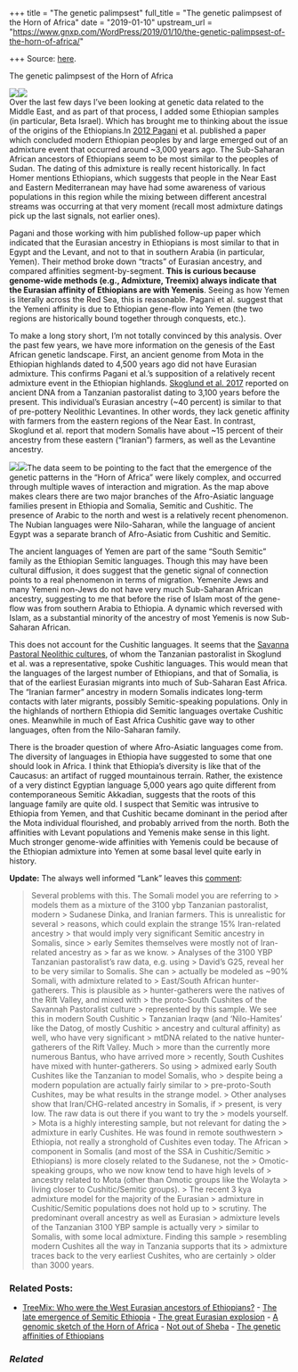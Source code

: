 +++
title = "The genetic palimpsest"
full_title = "The genetic palimpsest of the Horn of Africa"
date = "2019-01-10"
upstream_url = "https://www.gnxp.com/WordPress/2019/01/10/the-genetic-palimpsest-of-the-horn-of-africa/"

+++
Source: [here](https://www.gnxp.com/WordPress/2019/01/10/the-genetic-palimpsest-of-the-horn-of-africa/).

The genetic palimpsest of the Horn of Africa

![](https://i0.wp.com/www.gnxp.com/WordPress/wp-content/uploads/2019/01/hornOfAFRICA.jpg?resize=550%2C697&ssl=1)![](https://i0.wp.com/www.gnxp.com/WordPress/wp-content/uploads/2019/01/hornOfAFRICA.jpg?resize=550%2C697&ssl=1)  
Over the last few days I’ve been looking at genetic data related to the Middle East, and as part of that process, I added some Ethiopian samples (in particular, Beta Israel). Which has brought me to thinking about the issue of the origins of the Ethiopians.In [2012 Pagani](https://www.ncbi.nlm.nih.gov/pmc/articles/PMC3397267/) et al. published a paper which concluded modern Ethiopian peoples by and large emerged out of an admixture event that occurred around \~3,000 years ago. The Sub-Saharan African ancestors of Ethiopians seem to be most similar to the peoples of Sudan. The dating of this admixture is really recent historically. In fact Homer mentions Ethiopians, which suggests that people in the Near East and Eastern Mediterranean may have had some awareness of various populations in this region while the mixing between different ancestral streams was occurring at that very moment (recall most admixture datings pick up the last signals, not earlier ones).

Pagani and those working with him published follow-up paper which indicated that the Eurasian ancestry in Ethiopians is most similar to that in Egypt and the Levant, and not to that in southern Arabia (in particular, Yemen). Their method broke down “tracts” of Eurasian ancestry, and compared affinities segment-by-segment. **This is curious because genome-wide methods (e.g., Admixture, Treemix) always indicate that the Eurasian affinity of Ethiopians are with Yemenis**. Seeing as how Yemen is literally across the Red Sea, this is reasonable. Pagani et al. suggest that the Yemeni affinity is due to Ethiopian gene-flow into Yemen (the two regions are historically bound together through conquests, etc.).

To make a long story short, I’m not totally convinced by this analysis. Over the past few years, we have more information on the genesis of the East African genetic landscape. First, an ancient genome from Mota in the Ethiopian highlands dated to 4,500 years ago did not have Eurasian admixture. This confirms Pagani et al.’s supposition of a relatively recent admixture event in the Ethiopian highlands. [Skoglund et al. 2017](https://www.ncbi.nlm.nih.gov/pmc/articles/PMC5679310/) reported on ancient DNA from a Tanzanian pastoralist dating to 3,100 years before the present. This individual’s Eurasian ancestry (\~40 percent) is similar to that of pre-pottery Neolithic Levantines. In other words, they lack genetic affinity with farmers from the eastern regions of the Near East. In contrast, Skoglund et al. report that modern Somalis have about \~15 percent of their ancestry from these eastern (“Iranian”) farmers, as well as the Levantine ancestry.

![](https://i0.wp.com/www.gnxp.com/WordPress/wp-content/uploads/2019/01/Map_of_Aksum_and_South_Arabia_ca._230_AD.jpg?resize=300%2C216&ssl=1)![](https://i0.wp.com/www.gnxp.com/WordPress/wp-content/uploads/2019/01/Map_of_Aksum_and_South_Arabia_ca._230_AD.jpg?resize=300%2C216&ssl=1)The data seem to be pointing to the fact that the emergence of the genetic patterns in the “Horn of Africa” were likely complex, and occurred through multiple waves of interaction and migration. As the map above makes clears there are two major branches of the Afro-Asiatic language families present in Ethiopia and Somalia, Semitic and Cushitic. The presence of Arabic to the north and west is a relatively recent phenomenon. The Nubian languages were Nilo-Saharan, while the language of ancient Egypt was a separate branch of Afro-Asiatic from Cushitic and Semitic.

The ancient languages of Yemen are part of the same “South Semitic” family as the Ethiopian Semitic languages. Though this may have been cultural diffusion, it does suggest that the genetic signal of connection points to a real phenomenon in terms of migration. Yemenite Jews and many Yemeni non-Jews do not have very much Sub-Saharan African ancestry, suggesting to me that before the rise of Islam most of the gene-flow was from southern Arabia to Ethiopia. A dynamic which reversed with Islam, as a substantial minority of the ancestry of most Yemenis is now Sub-Saharan African.

This does not account for the Cushitic languages. It seems that the [Savanna Pastoral Neolithic cultures](https://en.wikipedia.org/wiki/Savanna_Pastoral_Neolithic), of whom the Tanzanian pastoralist in Skoglund et al. was a representative, spoke Cushitic languages. This would mean that the languages of the largest number of Ethiopians, and that of Somalia, is that of the earliest Eurasian migrants into much of Sub-Saharan East Africa. The “Iranian farmer” ancestry in modern Somalis indicates long-term contacts with later migrants, possibly Semitic-speaking populations. Only in the highlands of northern Ethiopia did Semitic languages overtake Cushitic ones. Meanwhile in much of East Africa Cushitic gave way to other languages, often from the Nilo-Saharan family.

There is the broader question of where Afro-Asiatic languages come from. The diversity of languages in Ethiopia have suggested to some that one should look in Africa. I think that Ethiopia’s diversity is like that of the Caucasus: an artifact of rugged mountainous terrain. Rather, the existence of a very distinct Egyptian language 5,000 years ago quite different from contemporaneous Semitic Akkadian, suggests that the roots of this language family are quite old. I suspect that Semitic was intrusive to Ethiopia from Yemen, and that Cushitic became dominant in the period after the Mota individual flourished, and probably arrived from the north. Both the affinities with Levant populations and Yemenis make sense in this light. Much stronger genome-wide affinities with Yemenis could be because of the Ethiopian admixture into Yemen at some basal level quite early in history.

**Update:** The always well informed “Lank” leaves this [comment](https://www.gnxp.com/WordPress/2019/01/10/the-genetic-palimpsest-of-the-horn-of-africa/comment-page-1/#comment-11699):

> Several problems with this. The Somali model you are referring to > models them as a mixture of the 3100 ybp Tanzanian pastoralist, modern > Sudanese Dinka, and Iranian farmers. This is unrealistic for several > reasons, which could explain the strange 15% Iran-related ancestry > that would imply very significant Semitic ancestry in Somalis, since > early Semites themselves were mostly not of Iran-related ancestry as > far as we know. >
> Analyses of the 3100 YBP Tanzanian pastoralist’s raw data, e.g. using > David’s G25, reveal her to be very similar to Somalis. She can > actually be modeled as \~90% Somali, with admixture related to > East/South African hunter-gatherers. This is plausible as > hunter-gatherers were the natives of the Rift Valley, and mixed with > the proto-South Cushites of the Savannah Pastoralist culture > represented by this sample. We see this in modern South Cushitic > Tanzanian Iraqw (and ‘Nilo-Hamites’ like the Datog, of mostly Cushitic > ancestry and cultural affinity) as well, who have very significant > mtDNA related to the native hunter-gatherers of the Rift Valley. Much > more than the currently more numerous Bantus, who have arrived more > recently, South Cushites have mixed with hunter-gatherers. So using > admixed early South Cushites like the Tanzanian to model Somalis, who > despite being a modern population are actually fairly similar to > pre-proto-South Cushites, may be what results in the strange model. > Other analyses show that Iran/CHG-related ancestry in Somalis, if > present, is very low. The raw data is out there if you want to try the > models yourself. >
> Mota is a highly interesting sample, but not relevant for dating the > admixture in early Cushites. He was found in remote southwestern > Ethiopia, not really a stronghold of Cushites even today. The African > component in Somalis (and most of the SSA in Cushitic/Semitic > Ethiopians) is more closely related to the Sudanese, not the > Omotic-speaking groups, who we now know tend to have high levels of > ancestry related to Mota (other than Omotic groups like the Wolayta > living closer to Cushitic/Semitic groups). >
> The recent 3 kya admixture model for the majority of the Eurasian > admixture in Cushitic/Semitic populations does not hold up to > scrutiny. The predominant overall ancestry as well as Eurasian > admixture levels of the Tanzanian 3100 YBP sample is actually very > similar to Somalis, with some local admixture. Finding this sample > resembling modern Cushites all the way in Tanzania supports that its > admixture traces back to the very earliest Cushites, who are certainly > older than 3000 years.

### Related Posts:

- [TreeMix: Who were the West Eurasian ancestors of
  Ethiopians?](https://www.gnxp.com/WordPress/2012/12/02/who-were-the-west-eurasian-ancestors-of-ethiopians/) - [The late emergence of Semitic
  Ethiopia](https://www.gnxp.com/WordPress/2019/07/08/the-late-emergence-of-semitic-ethiopia/) - [The great Eurasian
  explosion](https://www.gnxp.com/WordPress/2012/09/17/the-great-eurasian-explosion/) - [A genomic sketch of the Horn of
  Africa](https://www.gnxp.com/WordPress/2011/06/09/a-genomic-sketch-of-the-horn-of-africa/) - [Not out of
  Sheba](https://www.gnxp.com/WordPress/2012/06/22/not-out-of-sheba/) - [The genetic affinities of
  Ethiopians](https://www.gnxp.com/WordPress/2011/01/10/the-genetic-affinities-of-ethiopians/)

### *Related*

[](https://www.addtoany.com/add_to/facebook?linkurl=https%3A%2F%2Fwww.gnxp.com%2FWordPress%2F2019%2F01%2F10%2Fthe-genetic-palimpsest-of-the-horn-of-africa%2F&linkname=The%20genetic%20palimpsest%20of%20the%20Horn%20of%20Africa "Facebook")[](https://www.addtoany.com/add_to/twitter?linkurl=https%3A%2F%2Fwww.gnxp.com%2FWordPress%2F2019%2F01%2F10%2Fthe-genetic-palimpsest-of-the-horn-of-africa%2F&linkname=The%20genetic%20palimpsest%20of%20the%20Horn%20of%20Africa "Twitter")[](https://www.addtoany.com/add_to/email?linkurl=https%3A%2F%2Fwww.gnxp.com%2FWordPress%2F2019%2F01%2F10%2Fthe-genetic-palimpsest-of-the-horn-of-africa%2F&linkname=The%20genetic%20palimpsest%20of%20the%20Horn%20of%20Africa "Email")[](https://www.addtoany.com/share)

